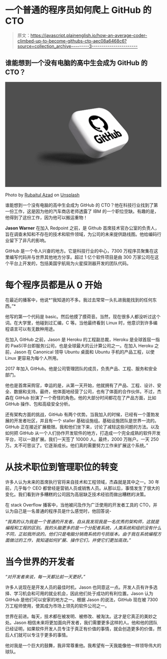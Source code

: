 # 一个普通的程序员如何爬上 GitHub 的 CTO

> 原文：<https://javascript.plainenglish.io/how-an-average-coder-climbed-up-to-become-githubs-cto-aec08a6468c6?source=collection_archive---------3----------------------->

## 谁能想到一个没有电脑的高中生会成为 GitHub 的 CTO？

![](img/3a8efeaaa49ca50fbe9c64e7632e4e8a.png)

Photo by [Rubaitul Azad](https://unsplash.com/@rubaitulazad?utm_source=medium&utm_medium=referral) on [Unsplash](https://unsplash.com?utm_source=medium&utm_medium=referral)

谁能想到一个没有电脑的高中生会成为 GitHub 的 CTO？他在科技行业找到了第一份工作，这是因为他的汽车商店老师透露了 IBM 的一个职位空缺。有趣的是，他得到了这份工作，因为他可以搬运重物！

**Jason Warner** 在加入 Redpoint 之前，是 Github 首席技术官办公室的负责人，旨在调查未知和不存在的技术和软件领域，为公司的未来提供路线图。他给编码行业留下了非凡的影响。

GitHub 是一个令人兴奋的地方。它是科技行业的中心，7300 万程序员聚集在这里编写代码并与世界其他地方分享。超过 1 亿个软件项目是由 300 万家公司在这个平台上开发的，包括美国宇航局为火星探测器开发的团队代码。

# **每个程序员都是从 0 开始**

在最近的播客中，他说*“我知道的不多。我过去常常一头扎进我能找到的任何东西。”*

他写的第一个代码是 basic。然后他摸了摸荷音。当然，现在很多人都没听过这个词。在大学里，他碰到过汇编，C 等。当他最终看到 Linux 时，他意识到许多编程语言可以有无数种用途。

在加入 GitHub 之前，Jason 是 Heroku 的工程副总裁，Heroku 是全球首屈一指的 PaaS(平台即服务)公司，也是全球最大的云计算公司之一。在加入 Heroku 之前，Jason 在 Canonical 领导 Ubuntu 桌面和 Ubuntu 手机的产品工程，以使 Linux 更容易为每个人所用。

2017 年加入 GitHub。他是公司管理团队的成员，负责产品、工程、服务和安全部门。

他也是首席采购官，幸运的是，从第一天开始，他就拥有了产品、工程、设计、安全、数据和支持。最终，他体面地经营了公司，也有了体面的合作伙伴。不过，杰森在 GitHub 扮演了一个奇怪的角色。他的大部分时间都花在了产品方面，比如 GitHub 操作、包和高级安全分析。

还有架构方面的挑战，GitHub 有两个优势。当我加入的时候，已经有一个蓬勃发展的开发者社区，并且有一个 staller 基础设施组。基础设施团队是世界一流的。GitHub 正在接近扩展极限。我和他们坐下来，讨论了减轻这些问题的方法。以及如何把 GitHub 从一个人们协作开发软件的地方，打造成一个完全成熟的软件开发平台，可以一路扩展。我们一天签了 10000 人。最终，2000 万账户。一天 250 万。太不可思议了。它逐渐成长。他们真的需要努力工作来扩展这个系统。”

# **从技术职位到管理职位的转变**

许多人认为未来的首席执行官将来自技术和工程领域，杰森就是其中之一。30 年前，几乎每个 CEO 都曾经是营销人员或销售人员。从那以后，事情发生了很大的变化。我们看到许多糟糕的公司因为高层缺乏技术经验而做出糟糕的决策。

在 stack Overflow 播客中，当他被问及作为广泛使用的开发者工具的 CTO，并认为自己是一名普通的程序员是什么感觉时，他回答说-

*“我真的认为我是一个普通的开发者。自从我发现我是一名优秀的架构师，这就是编程和工程的区别。我的头脑更多的是一个分配者系统，人类系统和组织没有什么不同，正如我所说的。他们只是电脑分销商系统的亏损版本。由于我在系统编程方面做过的工作，我知道如何扩展、操作它们，并使它们更加高效。”*

# **当今世界的开发者**

*“对开发者来说，每一天都比前一天更好。”*

许多人说现在是开发人员的最佳时机，Jason 也同意这一点。开发人员有许多选择、学习机会和可用的就业机会，因此他们处于成功的有利位置。Jason 认为 GitHub 是他们可以安家的地方之一。根据 Jason 的说法，GitHub 现在被 7300 万工程师使用，使其成为市场上领先的软件公司之一。

世界在前进。每天，技术都在被发明、被修改、被淘汰。这才是它真正的美妙之处。Jason 相信未来将更加面向开发者，我们需要更多这样的人。他和他的团队已经证明，如果软件开发人员专注于真正有价值的事情，就会创造更多的价值，然后人们就可以专注于更多的事情。

他对我是一个巨大的鼓舞，我非常尊重他。我希望有一天我能像他一样领导伟大的球队。